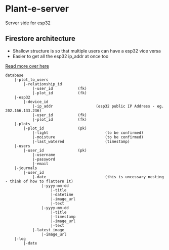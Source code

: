 # Plant-e-server
Server side for esp32


## Firestore architecture

- Shallow structure is so that multiple users can have a esp32 vice versa
- Easier to get all the esp32 ip_addr at once too

[Read more over here](https://firebase.google.com/docs/firestore/data-model)

```
database
	|-plot_to_users
		|-relationship_id
			|-user_id 			(fk)
			|-plot_id 			(fk)
	|-esp32
		|-device_id
			|-ip_addr        	        (esp32 public IP Address - eg. 202.166.133.236)
			|-user_id 			(fk)
			|-plot_id 			(fk)
	|-plots
		|-plot_id				(pk)
			|-light                         (to be confirmed)
			|-moisture                      (to be confirmed)
			|-last_watered                  (timestamp)
	|-users
		|-user_id				(pk)
			|-username
			|-password
			|-email
	|-journals
		|-user_id
			|-date                          (this is uncessary nesting - think of how to flattern it)
				|-yyyy-mm-dd
					|-title
					|-datetime
					|-image_url
					|-text
				|-yyyy-mm-dd
					|-title
					|-timestamp
					|-image_url
					|-text
			|-latest_image
				|-image_url
	|-log
		|-date
```
